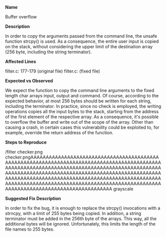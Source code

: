 **Name**

Buffer overflow

**Description**

In order to copy the arguments passed from the command line, the unsafe function strcpy() is used. As a consequence, the entire user input is copied on the stack, without considering the upper limit of the destination array (256 byte, including the string terminator).

**Affected Lines**

filter.c: 177-179 (original file)
filter.c: (fixed file)

**Expected vs Observed**

We expect the function to copy the command line arguments to the fixed length char arrays input, output and command. Of course, according to the expected behavior, at most 256 bytes should be written for each string, including the terminator.
In practice, since no check is employed, the writing operations copies all the input bytes to the stack, starting from the address of the first element of the respective array. As a consequence, it's possible to overflow the buffer and write out of the scope of the array. Other than causing a crash, in certain cases this vulnerability could be exploited to, for example, override the return address of the function.

**Steps to Reproduce**

/filter checker.png checker.pngAAAAAAAAAAAAAAAAAAAAAAAAAAAAAAAAAAAAAAAAAAAAAAAAAAAAAAAAAAAAAAAAAAAAAAAAAAAAAAAAAAAAAAAAAAAAAAAAAAAAAAAAAAAAAAAAAAAAAAAAAAAAAAAAAAAAAAAAAAAAAAAAAAAAAAAAAAAAAAAAAAAAAAAAAAAAAAAAAAAAAAAAAAAAAAAAAAAAAAAAAAAAAAAAAAAAAAAAAAAAAAAAAAAAAAAAAAAAAAAAAAAAAAAAAAAAAAAAAAAAAAAAAAAAAAAAAAAAAAAAAAAAAAAAAAAAAAAAAAAAAAAAAAAAAAAAAAAAAAAAAAAAAAAAAAAA grayscale

**Suggested Fix Description**

In order to fix the bug, it is enough to replace the strcpy() invocations with a strncpy, with a limit of 255 bytes being copied. In addition, a string terminator must be added in the 256th byte of the arrays. This way, all the additional bytes will be ignored. Unfortunately, this limits the length of the file names to 255 bytes.
